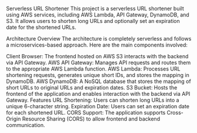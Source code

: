 Serverless URL Shortener
This project is a serverless URL shortener built using AWS services, including AWS Lambda, API Gateway, DynamoDB, and S3. It allows users to shorten long URLs and optionally set an expiration date for the shortened URLs.

Architecture Overview
The architecture is completely serverless and follows a microservices-based approach. Here are the main components involved:

Client Browser: The frontend hosted on AWS S3 interacts with the backend via API Gateway.
AWS API Gateway: Manages API requests and routes them to the appropriate AWS Lambda function.
AWS Lambda: Processes URL shortening requests, generates unique short IDs, and stores the mapping in DynamoDB.
AWS DynamoDB: A NoSQL database that stores the mapping of short URLs to original URLs and expiration dates.
S3 Bucket: Hosts the frontend of the application and enables interaction with the backend via API Gateway.
Features
URL Shortening: Users can shorten long URLs into a unique 6-character string.
Expiration Date: Users can set an expiration date for each shortened URL.
CORS Support: The application supports Cross-Origin Resource Sharing (CORS) to allow frontend and backend communication.
